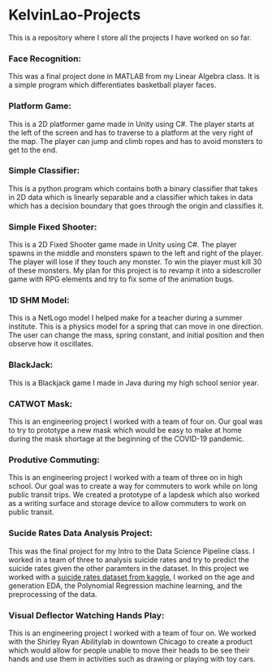 # KelvinLao-Projects
This is a repository where I store all the projects I have worked on so far.

### Face Recognition:
This was a final project done in MATLAB from my Linear Algebra class. It is a simple program which differentiates basketball player faces.

### Platform Game:
This is a 2D platformer game made in Unity using C#. The player starts at the left of the screen and has to traverse to a platform at the very right of the map. 
The player can jump and climb ropes and has to avoid monsters to get to the end.

### Simple Classifier:
This is a python program which contains both a binary classifier that takes in 2D data which is linearly separable and a  classifier which takes in data which has a decision boundary that goes through the origin and classifies it.

### Simple Fixed Shooter:
This is a 2D Fixed Shooter game made in Unity using C#. The player spawns in the middle and monsters spawn to the left and right of the player. The player will lose if they touch any monster. To win the player must kill 30 of these monsters. My plan for this project is to revamp it into a sidescroller game with RPG elements and try to fix some of the animation bugs.

### 1D SHM Model:
This is a NetLogo model I helped make for a teacher during a summer institute. This is a physics model for a spring that can move in one direction. The user can change the mass, spring constant, and initial position and then observe how it oscillates.

### BlackJack:
This is a Blackjack game I made in Java during my high school senior year.

### CATWOT Mask:
This is an engineering project I worked with a team of four on. Our goal was to try to prototype a new mask which would be easy to make at home during the mask shortage at the beginning of the COVID-19 pandemic.

### Produtive Commuting:
This is an engineering project I worked with a team of three on in high school. Our goal was to create a way for commuters to work while on long public transit trips. We created a prototype of a lapdesk which also worked as a writing surface and storage device to allow commuters to work on public transit.

### Sucide Rates Data Analysis Project:
This was the final project for my Intro to the Data Science Pipeline class. I worked in a team of three to analysis suicide rates and try to predict the suicide rates given the other paramters in the dataset. In this project we worked with a [suicide rates dataset from kaggle.](https://www.kaggle.com/russellyates88/suicide-rates-overview-1985-to-2016) I worked on the age and generation EDA, the Polynomial Regression machine learning, and the preprocessing of the data.

### Visual Deflector Watching Hands Play:
This is an engineering project I worked with a team of four on. We worked with the Shirley Ryan Abilitylab in downtown Chicago to create a product which would allow for people unable to move their heads to be see their hands and use them in activities such as drawing or playing with toy cars. 
